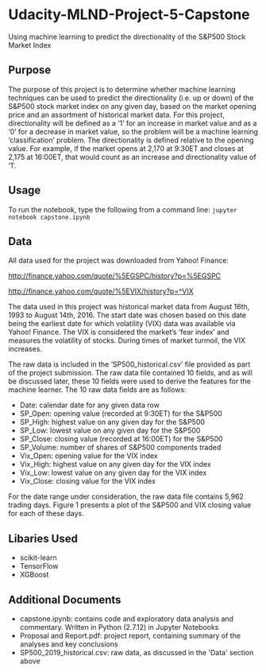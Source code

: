 # Udacity-MLND-Project-5-Capstone
Using machine learning to predict the directionality of the S&amp;P500 Stock Market Index

## Purpose
The purpose of this project is to determine whether machine learning techniques can be used to predict the directionality (i.e. up or down) of the S&P500 stock market index on any given day, based on the market opening price and an assortment of historical market data. For this project, directionality will be defined as a ‘1’ for an increase in market value and as a ‘0’ for a decrease in market value, so the problem will be a machine learning ‘classification’ problem. The directionality is defined relative to the opening value. For example, if the market opens at 2,170 at 9:30ET and closes at 2,175 at 16:00ET, that would count as an increase and directionality value of ‘1’.

## Usage
To run the notebook, type the following from a command line: 
`jupyter notebook capstone.ipynb`

## Data
All data used for the project was downloaded from Yahoo! Finance:

http://finance.yahoo.com/quote/%5EGSPC/history?p=%5EGSPC

http://finance.yahoo.com/quote/%5EVIX/history?p=^VIX

The data used in this project was historical market data from August 16th, 1993 to August 14th, 2016. The start date was chosen based on this date being the earliest date for which volatility (VIX) data was available via Yahoo! Finance. The VIX is considered the market’s ‘fear index’ and measures the volatility of stocks. During times of market turmoil, the VIX increases.

The raw data is included in the ‘SP500_historical.csv’ file provided as part of the project submission. The raw data file contained 10 fields, and as will be discussed later, these 10 fields were used to derive the features for the machine learner. The 10 raw data fields are as follows:

* Date:			calendar date for any given data row
* SP_Open:		opening value (recorded at 9:30ET) for the S&P500
* SP_High:		highest value on any given day for the S&P500
* SP_Low:		lowest value on any given day for the S&P500
* SP_Close:		closing value (recorded at 16:00ET) for the S&P500
* SP_Volume:		number of shares of S&P500 components traded
* Vix_Open:		opening value for the VIX index
* Vix_High:		highest value on any given day for the VIX index
* Vix_Low:		lowest value on any given day for the VIX index
* Vix_Close:		closing value for the VIX index

For the date range under consideration, the raw data file contains 5,962 trading days. Figure 1 presents a plot of the S&P500 and VIX closing value for each of these days.

## Libaries Used
* scikit-learn
* TensorFlow
* XGBoost

## Additional Documents
* capstone.ipynb: contains code and exploratory data analysis and commentary. Written in Python (2.7.12) in Jupyter Notebooks
* Proposal and Report.pdf: project report, containing summary of the analyses and key conclusions
* SP500_2019_historical.csv: raw data, as discussed in the 'Data' section above
